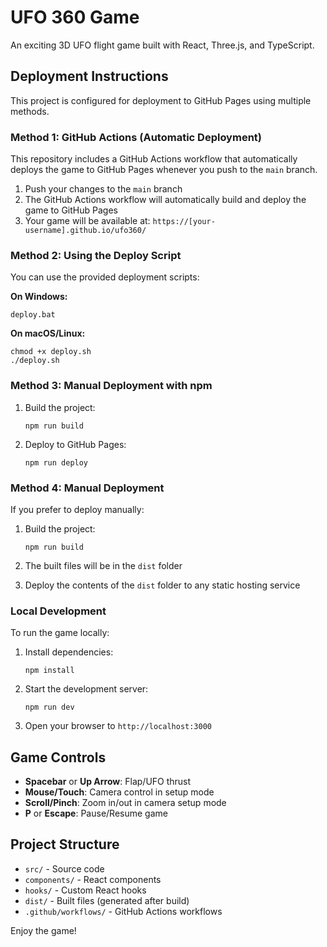 # UFO 360 Game

An exciting 3D UFO flight game built with React, Three.js, and TypeScript.

## Deployment Instructions

This project is configured for deployment to GitHub Pages using multiple methods.

### Method 1: GitHub Actions (Automatic Deployment)

This repository includes a GitHub Actions workflow that automatically deploys the game to GitHub Pages whenever you push to the `main` branch.

1. Push your changes to the `main` branch
2. The GitHub Actions workflow will automatically build and deploy the game to GitHub Pages
3. Your game will be available at: `https://[your-username].github.io/ufo360/`

### Method 2: Using the Deploy Script

You can use the provided deployment scripts:

**On Windows:**
```
deploy.bat
```

**On macOS/Linux:**
```
chmod +x deploy.sh
./deploy.sh
```

### Method 3: Manual Deployment with npm

1. Build the project:
   ```
   npm run build
   ```

2. Deploy to GitHub Pages:
   ```
   npm run deploy
   ```

### Method 4: Manual Deployment

If you prefer to deploy manually:

1. Build the project:
   ```
   npm run build
   ```

2. The built files will be in the `dist` folder

3. Deploy the contents of the `dist` folder to any static hosting service

### Local Development

To run the game locally:

1. Install dependencies:
   ```
   npm install
   ```

2. Start the development server:
   ```
   npm run dev
   ```

3. Open your browser to `http://localhost:3000`

## Game Controls

- **Spacebar** or **Up Arrow**: Flap/UFO thrust
- **Mouse/Touch**: Camera control in setup mode
- **Scroll/Pinch**: Zoom in/out in camera setup mode
- **P** or **Escape**: Pause/Resume game

## Project Structure

- `src/` - Source code
- `components/` - React components
- `hooks/` - Custom React hooks
- `dist/` - Built files (generated after build)
- `.github/workflows/` - GitHub Actions workflows

Enjoy the game!